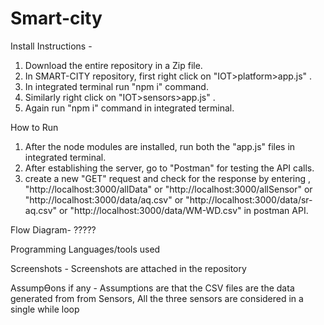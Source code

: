 # Smart-city

Install Instructions - 
1. Download the entire repository in a Zip file.
2. In SMART-CITY repository, first right click on "IOT>platform>app.js" .
3. In integrated terminal run "npm i" command.
4. Similarly right click on "IOT>sensors>app.js" .
5. Again run "npm i" command in integrated terminal.

How to Run
1. After the node modules are installed, run both the "app.js" files in integrated terminal.
2. After establishing the server, go to "Postman" for testing the API calls.
3. create a new "GET" request and check for the response by entering ,
    "http://localhost:3000/allData" or
    "http://localhost:3000/allSensor" or
    "http://localhost:3000/data/aq.csv" or
    "http://localhost:3000/data/sr-aq.csv" or
    "http://localhost:3000/data/WM-WD.csv"  in postman API.


Flow Diagram-
?????

Programming Languages/tools used

Screenshots -
Screenshots are attached in the repository

AssumpƟons if any - 
Assumptions are that the CSV files are the data generated from from Sensors,
All the three sensors are considered in a single while loop 